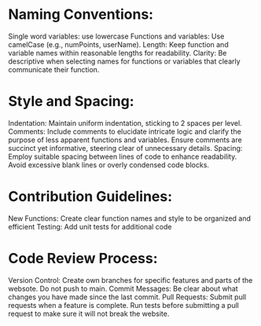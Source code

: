 # Naming Conventions:

Single word variables: use lowercase
Functions and variables: Use camelCase (e.g., numPoints, userName).
Length: Keep function and variable names within reasonable lengths for readability.
Clarity: Be descriptive when selecting names for functions or variables that clearly communicate their function.

# Style and Spacing:
Indentation: Maintain uniform indentation, sticking to 2 spaces per level.
Comments: Include comments to elucidate intricate logic and clarify the purpose of less apparent functions and variables. Ensure comments are succinct yet informative, steering clear of unnecessary details.
Spacing: Employ suitable spacing between lines of code to enhance readability. Avoid excessive blank lines or overly condensed code blocks.

# Contribution Guidelines:
New Functions: Create clear function names and style to be organized and efficient
Testing: Add unit tests for additional code

# Code Review Process:

Version Control: Create own branches for specific features and parts of the websote. Do not push to main.
Commit Messages: Be clear about what changes you have made since the last commit.
Pull Requests: Submit pull requests when a feature is complete.
Run tests before submitting a pull request to make sure it will not break the website.
